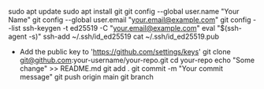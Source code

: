 sudo apt update
sudo apt install git
git config --global user.name "Your Name"
git config --global user.email "your.email@example.com"
git config --list
ssh-keygen -t ed25519 -C "your.email@example.com"
eval "$(ssh-agent -s)"
ssh-add ~/.ssh/id_ed25519
cat ~/.ssh/id_ed25519.pub
- Add the public key to 'https://github.com/settings/keys'
git clone git@github.com:your-username/your-repo.git
cd your-repo
echo "Some change" >> README.md
git add .
git commit -m "Your commit message"
git push origin main
git branch

